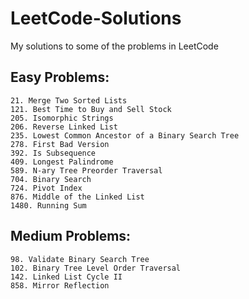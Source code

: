 # LeetCode-Solutions
My solutions to some of the problems in LeetCode

## Easy Problems:
    21. Merge Two Sorted Lists
    121. Best Time to Buy and Sell Stock
    205. Isomorphic Strings
    206. Reverse Linked List
    235. Lowest Common Ancestor of a Binary Search Tree
    278. First Bad Version
    392. Is Subsequence
    409. Longest Palindrome
    589. N-ary Tree Preorder Traversal
    704. Binary Search
    724. Pivot Index
    876. Middle of the Linked List
    1480. Running Sum

## Medium Problems:
    98. Validate Binary Search Tree
    102. Binary Tree Level Order Traversal 
    142. Linked List Cycle II 
    858. Mirror Reflection